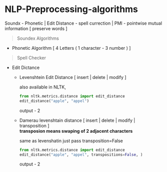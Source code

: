 # NLP-Preprocessing-algorithms
Soundx - Phonetic | Edit Distance - spell currection | PMI - pointwise mutual information [ preserve words ]

> Soundex Algorithms

  - Phonetic Algorithm [ 4 Letters ( 1 character - 3 number ) ]
  
> Spell Checker

  - Edit Dictance
    - Levenshtein Edit Distance [ insert | delete | modify ]
    
      also available in NLTK,
      
      ```python
      from nltk.metrics.distance import edit_distance
      edit_distance("apple", "appel")
      ```
      output - 2
        
    - Damerau levenshtain distance [ insert | delete | modify | transposition ]
      <br/>**transposion means swaping of 2 adjacent characters**
    
      same as levenshatin just pass transposition=False
      ```python
      from nltk.metrics.distance import edit_distance
      edit_distance("apple", "appel", transpositions=False, )
      ```
      output - 2
